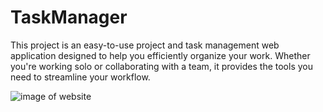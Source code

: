 # TaskManager

This project is an easy-to-use project and task management web application designed to help you efficiently organize your work. Whether you're working solo or collaborating with a team, it provides the tools you need to streamline your workflow.

![image of website](https://github.com/Yasmine09Thaalbi/Task_Manager/assets/136574492/bf108957-89f3-4d4e-810d-e8d76eb653fc)
